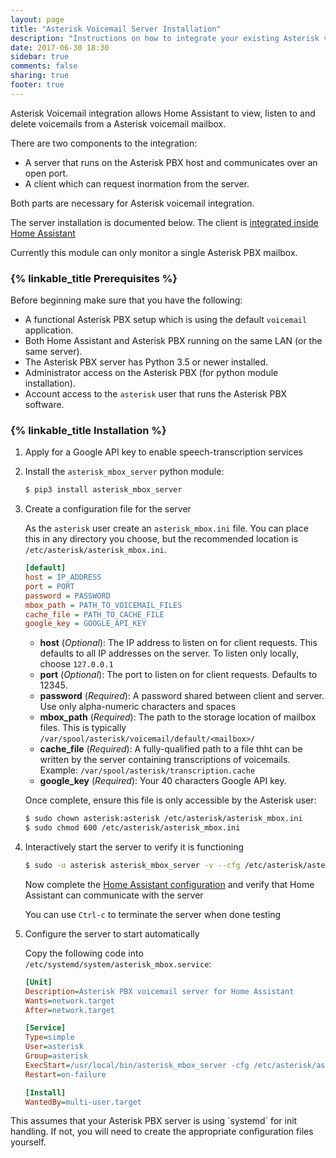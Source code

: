 ```yaml
---
layout: page
title: "Asterisk Voicemail Server Installation"
description: "Instructions on how to integrate your existing Asterisk voicemail within Home Assistant."
date: 2017-06-30 18:30
sidebar: true
comments: false
sharing: true
footer: true
---
```


Asterisk Voicemail integration allows Home Assistant to view, listen to and delete voicemails from a Asterisk voicemail mailbox.

There are two components to the integration:

- A server that runs on the Asterisk PBX host and communicates over an open port.
- A client which can request inormation from the server.

Both parts are necessary for Asterisk voicemail integration.

The server installation is documented below. The client is [integrated inside Home Assistant](/components/asterisk_mbox)

<p class='note'>
Currently this module can only monitor a single Asterisk PBX mailbox.
</p>

### {% linkable_title Prerequisites %}

Before beginning make sure that you have the following:

- A functional Asterisk PBX setup which is using the default `voicemail` application.
- Both Home Assistant and Asterisk PBX running on the same LAN (or the same server).
- The Asterisk PBX server has Python 3.5 or newer installed.
- Administrator access on the Asterisk PBX (for python module installation).
- Account access to the `asterisk` user that runs the Asterisk PBX software.

### {% linkable_title Installation %}

1. Apply for a Google API key to enable speech-transcription services

2. Install the `asterisk_mbox_server` python module:

   ```bash
   $ pip3 install asterisk_mbox_server
   ```

3. Create a configuration file for the server

   As the `asterisk` user create an `asterisk_mbox.ini` file. You can place this in any directory you choose, but the recommended location is `/etc/asterisk/asterisk_mbox.ini`.

   ```ini
   [default]
   host = IP_ADDRESS 
   port = PORT
   password = PASSWORD
   mbox_path = PATH_TO_VOICEMAIL_FILES
   cache_file = PATH_TO_CACHE_FILE
   google_key = GOOGLE_API_KEY
   ```

   - **host** (*Optional*): The IP address to listen on for client requests. This defaults to all IP addresses on the server. To listen only locally, choose `127.0.0.1`
   - **port** (*Optional*): The port to listen on for client requests. Defaults to 12345.
   - **password** (*Required*): A password shared between client and server.  Use only alpha-numeric characters and spaces
   - **mbox\_path** (*Required*): The path to the storage location of mailbox files. This is typically `/var/spool/asterisk/voicemail/default/<mailbox>/`
   - **cache\_file** (*Required*): A fully-qualified path to a file thht can be written by the server containing transcriptions of voicemails. Example: `/var/spool/asterisk/transcription.cache`
   - **google\_key** (*Required*): Your 40 characters Google API key.

   Once complete, ensure this file is only accessible by the Asterisk user:

   ```bash
   $ sudo chown asterisk:asterisk /etc/asterisk/asterisk_mbox.ini
   $ sudo chmod 600 /etc/asterisk/asterisk_mbox.ini
   ```
4. Interactively start the server to verify it is functioning

   ```bash
   $ sudo -u asterisk asterisk_mbox_server -v --cfg /etc/asterisk/asterisk_mbox.ini
   ```

   Now complete the [Home Assistant configuration](/components/asterisk_mbox) and verify that Home Assistant can communicate with the server

   You can use `Ctrl-c` to terminate the server when done testing

5. Configure the server to start automatically

   Copy the following code into `/etc/systemd/system/asterisk_mbox.service`:
   ```ini
   [Unit]
   Description=Asterisk PBX voicemail server for Home Assistant
   Wants=network.target
   After=network.target

   [Service]
   Type=simple
   User=asterisk
   Group=asterisk
   ExecStart=/usr/local/bin/asterisk_mbox_server -cfg /etc/asterisk/asterisk_mbox.ini
   Restart=on-failure

   [Install]
   WantedBy=multi-user.target
   ```

<p class='note'>
This assumes that your Asterisk PBX server is using `systemd` for init handling. If not, you will need to create the appropriate configuration files yourself.
</p>
